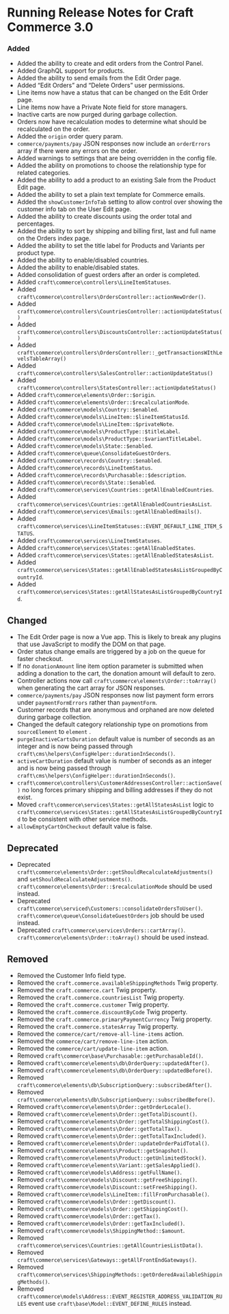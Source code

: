 # Running Release Notes for Craft Commerce 3.0

### Added
- Added the ability to create and edit orders from the Control Panel.
- Added GraphQL support for products.
- Added the ability to send emails from the Edit Order page.
- Added “Edit Orders” and “Delete Orders” user permissions.
- Line items now have a status that can be changed on the Edit Order page.
- Line items now have a Private Note field for store managers.
- Inactive carts are now purged during garbage collection.
- Orders now have recalculation modes to determine what should be recalculated on the order.
- Added the `origin` order query param.
- `commerce/payments/pay` JSON responses now include an `orderErrors` array if there were any errors on the order.
- Added warnings to settings that are being overridden in the config file.
- Added the ability on promotions to choose the relationship type for related categories.
- Added the ability to add a product to an existing Sale from the Product Edit page.
- Added the ability to set a plain text template for Commerce emails.
- Added the `showCustomerInfoTab` setting to allow control over showing the customer info tab on the User Edit page.
- Added the ability to create discounts using the order total and percentages. 
- Added the ability to sort by shipping and billing first, last and full name on the Orders index page.
- Added the ability to set the title label for Products and Variants per product type.
- Added the ability to enable/disabled countries.
- Added the ability to enable/disabled states.
- Added consolidation of guest orders after an order is completed.
- Added `craft\commerce\controllers\LineItemStatuses`.
- Added `craft\commerce\controllers\OrdersController::actionNewOrder()`.
- Added `craft\commerce\controllers\CountriesController::actionUpdateStatus()`
- Added `craft\commerce\controllers\DiscountsController::actionUpdateStatus()`
- Added `craft\commerce\controllers\OrdersController::_getTransactionsWIthLevelsTableArray()`
- Added `craft\commerce\controllers\SalesController::actionUpdateStatus()`
- Added `craft\commerce\controllers\StatesController::actionUpdateStatus()`
- Added `craft\commerce\elements\Order::$origin`.
- Added `craft\commerce\elements\Order::$recalculationMode`.
- Added `craft\commerce\models\Country::$enabled`.
- Added `craft\commerce\models\LineItem::$lineItemStatusId`.
- Added `craft\commerce\models\LineItem::$privateNote`.
- Added `craft\commerce\models\ProductType::$titleLabel`.
- Added `craft\commerce\models\ProductType::$variantTitleLabel`.
- Added `craft\commerce\models\State::$enabled`.
- Added `craft\commerce\queue\ConsolidateGuestOrders`.
- Added `craft\commerce\records\Country::$enabled`.
- Added `craft\commerce\records\LineItemStatus`.
- Added `craft\commerce\records\Purchasable::$description`.
- Added `craft\commerce\records\State::$enabled`.
- Added `craft\commerce\services\Countries::getAllEnabledCountries`.
- Added `craft\commerce\services\Countries::getAllEnabledCountriesAsList`.
- Added `craft\commerce\services\Emails::getAllEnabledEmails()`.
- Added `craft\commerce\services\LineItemStatuses::EVENT_DEFAULT_LINE_ITEM_STATUS`.
- Added `craft\commerce\services\LineItemStatuses`.
- Added `craft\commerce\services\States::getAllEnabledStates`.
- Added `craft\commerce\services\States::getAllEnabledStatesAsList`.
- Added `craft\commerce\services\States::getAllEnabledStatesAsListGroupedByCountryId`.
- Added `craft\commerce\services\States::getAllStatesAsListGroupedByCountryId`.

## Changed
- The Edit Order page is now a Vue app. This is likely to break any plugins that use JavaScript to modify the DOM on that page.
- Order status change emails are triggered by a job on the queue for faster checkout.
- If no `donationAmount` line item option parameter is submitted when adding a donation to the cart, the donation amount will default to zero.
- Controller actions now call `craft\commerce\elements\Order::toArray()` when generating the cart array for JSON responses.
- `commerce/payments/pay` JSON responses now list payment form errors under `paymentFormErrors` rather than `paymentForm`.
- Customer records that are anonymous and orphaned are now deleted during garbage collection.
- Changed the default category relationship type on promotions from `sourceElement` to `element` .
- `purgeInactiveCartsDuration` default value is number of seconds as an integer and is now being passed through `craft\cms\helpers\ConfigHelper::durationInSeconds()`.
- `activeCartDuration` default value is number of seconds as an integer and is now being passed through `craft\cms\helpers\ConfigHelper::durationInSeconds()`.
- `craft\commerce\controllers\CustomerAddressesController::actionSave()` no long forces primary shipping and billing addresses if they do not exist.
- Moved `craft\commerce\services\States::getAllStatesAsList` logic to `craft\commerce\services\States::getAllStatesAsListGroupedByCountryId` to be consistent with other service methods. 
- `allowEmptyCartOnCheckout` default value is false.

## Deprecated
- Deprecated `craft\commerce\elements\Order::getShouldRecalculateAdjustments()` and `setShouldRecalculateAdjustments()`. `craft\commerce\elements\Order::$recalculationMode` should be used instead.
- Deprecated `craft\commerce\serviced\Customers::consolidateOrdersToUser()`. `craft\commerce\queue\ConsolidateGuestOrders` job should be used instead.
- Deprecated `craft\commerce\services\Orders::cartArray()`. `craft\commerce\elements\Order::toArray()` should be used instead.

## Removed
- Removed the Customer Info field type.
- Removed the `craft.commerce.availableShippingMethods` Twig property.
- Removed the `craft.commerce.cart` Twig property.
- Removed the `craft.commerce.countriesList` Twig property.
- Removed the `craft.commerce.customer` Twig property.
- Removed the `craft.commerce.discountByCode` Twig property.
- Removed the `craft.commerce.primaryPaymentCurrency` Twig property.
- Removed the `craft.commerce.statesArray` Twig property.
- Removed the `commerce/cart/remove-all-line-items` action.
- Removed the `commerce/cart/remove-line-item` action.
- Removed the `commerce/cart/update-line-item` action.
- Removed `craft\commerce\base\Purchasable::getPurchasableId()`.
- Removed `craft\commerce\elements\db\OrderQuery::updatedAfter()`.
- Removed `craft\commerce\elements\db\OrderQuery::updatedBefore()`.
- Removed `craft\commerce\elements\db\SubscriptionQuery::subscribedAfter()`.
- Removed `craft\commerce\elements\db\SubscriptionQuery::subscribedBefore()`.
- Removed `craft\commerce\elements\Order::getOrderLocale()`.
- Removed `craft\commerce\elements\Order::getTotalDiscount()`.
- Removed `craft\commerce\elements\Order::getTotalShippingCost()`.
- Removed `craft\commerce\elements\Order::getTotalTax()`.
- Removed `craft\commerce\elements\Order::getTotalTaxIncluded()`.
- Removed `craft\commerce\elements\Order::updateOrderPaidTotal()`.
- Removed `craft\commerce\elements\Product::getSnapshot()`.
- Removed `craft\commerce\elements\Product::getUnlimitedStock()`.
- Removed `craft\commerce\elements\Variant::getSalesApplied()`.
- Removed `craft\commerce\models\Address::getFullName()`.
- Removed `craft\commerce\models\Discount::getFreeShipping()`.
- Removed `craft\commerce\models\Discount::setFreeShipping()`.
- Removed `craft\commerce\models\LineItem::fillFromPurchasable()`.
- Removed `craft\commerce\models\Order::getDiscount()`.
- Removed `craft\commerce\models\Order::getShippingCost()`.
- Removed `craft\commerce\models\Order::getTax()`.
- Removed `craft\commerce\models\Order::getTaxIncluded()`.
- Removed `craft\commerce\models\ShippingMethod::$amount`.
- Removed `craft\commerce\services\Countries::getAllCountriesListData()`.
- Removed `craft\commerce\services\Gateways::getAllFrontEndGateways()`.
- Removed `craft\commerce\services\ShippingMethods::getOrderedAvailableShippingMethods()`.
- Removed `craft\commerce\models\Address::EVENT_REGISTER_ADDRESS_VALIDATION_RULES` event use `craft\base\Model::EVENT_DEFINE_RULES` instead.
